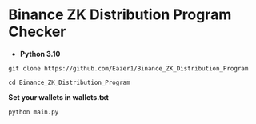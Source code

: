# Binance ZK Distribution Program Checker

- **Python 3.10**

```
git clone https://github.com/Eazer1/Binance_ZK_Distribution_Program
```
```
cd Binance_ZK_Distribution_Program
```
**Set your wallets in wallets.txt**
```
python main.py
```
